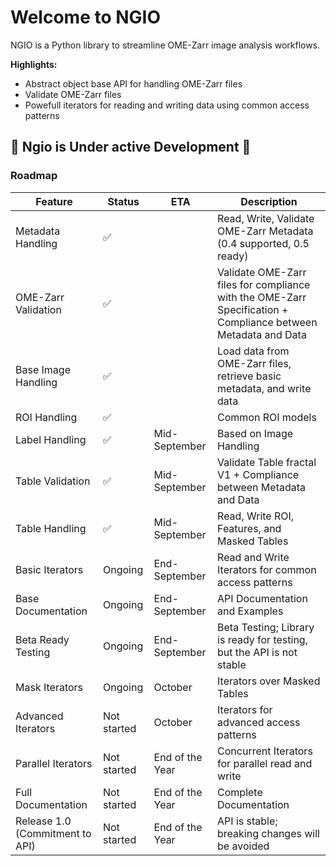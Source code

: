 # Welcome to NGIO

NGIO is a Python library to streamline OME-Zarr image analysis workflows.

**Highlights:**

- Abstract object base API for handling OME-Zarr files
- Validate OME-Zarr files
- Powefull iterators for reading and writing data using common access patterns

## 🚧 Ngio is Under active Development 🚧

### Roadmap

| Feature | Status | ETA | Description |
|---------|--------|-----|-------------|
| Metadata Handling | ✅ | | Read, Write, Validate OME-Zarr Metadata (0.4 supported, 0.5 ready) |
| OME-Zarr Validation | ✅ | | Validate OME-Zarr files for compliance with the OME-Zarr Specification + Compliance between Metadata and Data |
| Base Image Handling | ✅ | | Load data from OME-Zarr files, retrieve basic metadata, and write data |
| ROI Handling | ✅ | | Common ROI models |
| Label Handling | ✅ | Mid-September | Based on Image Handling |
| Table Validation | ✅ | Mid-September | Validate Table fractal V1 + Compliance between Metadata and Data |
| Table Handling | ✅ | Mid-September | Read, Write ROI, Features, and Masked Tables |
| Basic Iterators | Ongoing | End-September | Read and Write Iterators for common access patterns |
| Base Documentation | Ongoing | End-September | API Documentation and Examples |
| Beta Ready Testing | Ongoing | End-September | Beta Testing; Library is ready for testing, but the API is not stable |
| Mask Iterators | Ongoing | October | Iterators over Masked Tables |
| Advanced Iterators | Not started | October | Iterators for advanced access patterns |
| Parallel Iterators | Not started | End of the Year | Concurrent Iterators for parallel read and write |
| Full Documentation | Not started | End of the Year | Complete Documentation |
| Release 1.0 (Commitment to API) | Not started | End of the Year | API is stable; breaking changes will be avoided |
